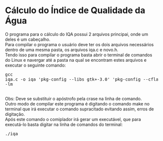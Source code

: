 # Cálculo do Índice de Qualidade da Água

O programa para o cálculo do IQA possui 2 arquivos principai, onde um deles é um cabeçalho.</br>
Para compilar o programa o usuário deve ter os dois arquivos necessários dentro de uma mesma pasta, os arquivos iqa.c e novo.h.</br>
Tendo isso para compilar o programa basta abrir o terminal de comandos do Linux e navergar até a pasta na qual se encontram estes arquivos e executar o seguinte comando: </br> <pre>gcc iqa.c -o iqa 'pkg-config --libs gtk+-3.0' 'pkg-config --cflags gtk+-3.0' -lm</pre></br>
Obs: Deve se substituir o apóstrofo pela crase na linha de comando.</br>
Outro modo de compilar este programa é digitando o comando make no terminal que irá executar o comando supracitado evitando assim, erros de digitação.</br>
Após este comando o comiplador irá gerar um executável, que para executá-lo basta digitar na linha de comandos do terminal: </br>
<pre>./iqa</pre>



